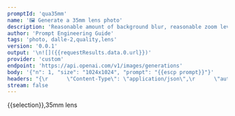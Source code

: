 ```yaml
---
promptId: 'qua35mm'
name: '🖼️ Generate a 35mm lens photo'
description: 'Reasonable amount of background blur, reasonable zoom level.'
author: 'Prompt Engineering Guide'
tags: 'photo, dalle-2,quality,lens'
version: '0.0.1'
output: '\n![]({{requestResults.data.0.url}})'
provider: 'custom'
endpoint: 'https://api.openai.com/v1/images/generations'
body: '{"n": 1, "size": "1024x1024", "prompt": "{{escp prompt}}"}'
headers: "{\r      \"Content-Type\": \"application/json\",\r      \"authorization\": \"Bearer {{keys.openAIChat}}\"\r}"
stream: false
---
```

{{selection}},35mm lens